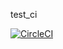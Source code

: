 test_ci

[![CircleCI](https://circleci.com/gh/rt1shnik/test_ci.svg?style=svg&circle-token=05d1fbc6bf05a283679c163f6a00303c7b98aed6)](https://circleci.com/gh/rt1shnik/test_ci)

